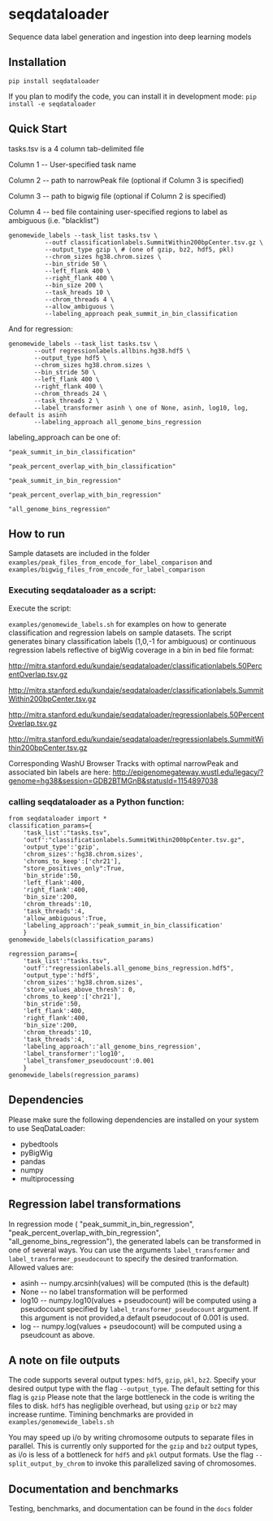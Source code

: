 # seqdataloader
Sequence data label generation and ingestion into deep learning models

## Installation
`pip install seqdataloader`

If you plan to modify the code, you can install it in development mode: 
`pip install -e seqdataloader` 

## Quick Start

tasks.tsv is a 4 column tab-delimited file

Column 1 -- User-specified task name

Column 2 -- path to narrowPeak file (optional if Column 3 is specified)

Column 3 -- path to bigwig file (optional if Column 2 is specified)

Column 4 -- bed file containing user-specified regions to label as ambiguous (i.e. "blacklist")

```
genomewide_labels --task_list tasks.tsv \
		  --outf classificationlabels.SummitWithin200bpCenter.tsv.gz \
		  --output_type gzip \ # (one of gzip, bz2, hdf5, pkl) 
		  --chrom_sizes hg38.chrom.sizes \
		  --bin_stride 50 \
		  --left_flank 400 \
		  --right_flank 400 \
		  --bin_size 200 \
		  --task_hreads 10 \
		  --chrom_threads 4 \
		  --allow_ambiguous \
		  --labeling_approach peak_summit_in_bin_classification 
```
And for regression: 
```
genomewide_labels --task_list tasks.tsv \
       --outf regressionlabels.allbins.hg38.hdf5 \
       --output_type hdf5 \
       --chrom_sizes hg38.chrom.sizes \
       --bin_stride 50 \
       --left_flank 400 \
       --right_flank 400 \
       --chrom_threads 24 \
       --task_threads 2 \
       --label_transformer asinh \ one of None, asinh, log10, log, default is asinh 
       --labeling_approach all_genome_bins_regression
```

labeling_approach can be one of:

    "peak_summit_in_bin_classification"

    "peak_percent_overlap_with_bin_classification"

    "peak_summit_in_bin_regression"

    "peak_percent_overlap_with_bin_regression"
    
    "all_genome_bins_regression"
    

## How to run 
Sample datasets are included in the folder `examples/peak_files_from_encode_for_label_comparison` and `examples/bigwig_files_from_encode_for_label_comparison`

### Executing seqdataloader as a script: 
Execute the script:

`examples/genomewide_labels.sh` for examples on how to generate classification and regression labels on sample datasets.
The script generates binary classification labels (1,0,-1 for ambiguous) or continuous regression labels reflective of bigWig coverage in a bin  in bed file format:

http://mitra.stanford.edu/kundaje/seqdataloader/classificationlabels.50PercentOverlap.tsv.gz

http://mitra.stanford.edu/kundaje/seqdataloader/classificationlabels.SummitWithin200bpCenter.tsv.gz

http://mitra.stanford.edu/kundaje/seqdataloader/regressionlabels.50PercentOverlap.tsv.gz

http://mitra.stanford.edu/kundaje/seqdataloader/regressionlabels.SummitWithin200bpCenter.tsv.gz

Corresponding WashU Browser Tracks with optimal narrowPeak and associated bin labels are here:
http://epigenomegateway.wustl.edu/legacy/?genome=hg38&session=GDB2BTMGnB&statusId=1154897038

### calling seqdataloader as a Python function: 
```
from seqdataloader import *
classification_params={
    'task_list':"tasks.tsv",
    'outf':"classificationlabels.SummitWithin200bpCenter.tsv.gz",
    'output_type':'gzip',
    'chrom_sizes':'hg38.chrom.sizes',
    'chroms_to_keep':['chr21'],
    "store_positives_only":True,
    'bin_stride':50,
    'left_flank':400,
    'right_flank':400,
    'bin_size':200,
    'chrom_threads':10,
    'task_threads':4,
    'allow_ambiguous':True,
    'labeling_approach':'peak_summit_in_bin_classification'
    }
genomewide_labels(classification_params)

regression_params={
    'task_list':"tasks.tsv",
    'outf':"regressionlabels.all_genome_bins_regression.hdf5",
    'output_type':'hdf5',
    'chrom_sizes':'hg38.chrom.sizes',
    'store_values_above_thresh': 0,
    'chroms_to_keep':['chr21'],
    'bin_stride':50,
    'left_flank':400,
    'right_flank':400,
    'bin_size':200,
    'chrom_threads':10,
    'task_threads':4,
    'labeling_approach':'all_genome_bins_regression',
    'label_transformer':'log10',
    'label_transfomer_pseudocount':0.001
    }
genomewide_labels(regression_params)
```


## Dependencies

Please make sure the following dependencies are installed on your system to use SeqDataLoader:
* pybedtools
* pyBigWig 
* pandas
* numpy
* multiprocessing

## Regression label transformations 

In regression mode (   "peak_summit_in_bin_regression", "peak_percent_overlap_with_bin_regression", "all_genome_bins_regression"), the generated labels can be transformed in one of several ways. You can use the arguments `label_transformer` and `label_transformer_pseudocount` to specify the desired tranformation. Allowed values are: 

* asinh --  numpy.arcsinh(values) will be computed (this is the default) 
* None -- no label transformation will be performed 
* log10 --  numpy.log10(values + pseudocount) will be computed using a pseudocount specified by `label_transformer_pseudocount` argument. If this argument is not provided,a default pseudocout of 0.001 is used. 
* log -- numpy.log(values + pseudocount) will be computed using a pseudcount as above. 

## A note on file outputs

The code supports several output types: `hdf5`, `gzip`, `pkl`, `bz2`.
Specify your desired output type with the flag `--output_type`. The default setting for this flag is `gzip`
Please note that the large bottleneck in the code is writing the files to disk. `hdf5` has negligible overhead, but using `gzip` or `bz2` may increase runtime. Timining benchmarks are provided in `examples/genomewide_labels.sh`

You may speed up i/o by writing chromosome outputs to separate files in parallel. This is currently only supported for the `gzip` and `bz2` output types, as i/o is less of a bottleneck for `hdf5` and `pkl` output formats. Use the flag `--split_output_by_chrom` to invoke this parallelized saving of chromosomes.

## Documentation and benchmarks

Testing, benchmarks, and documentation can be found in the `docs` folder
